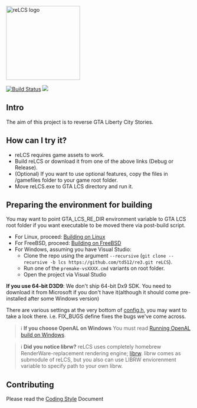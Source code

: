 <img src="https://github.com/yuksel-kadir/re3/assets/49368530/75f13e66-6496-4b36-9555-35fd2491b99d" alt="reLCS logo" width="200"><br>   

[![Build Status](https://img.shields.io/endpoint.svg?url=https%3A%2F%2Factions-badge.atrox.dev%2FGTAmodding%2Fre3%2Fbadge%3Fref%3Dlcs&style=flat)](https://actions-badge.atrox.dev/GTAmodding/re3/goto?ref=lcs)
<a href="https://discord.gg/RFNbjsUMGg"><img src="https://img.shields.io/badge/discord-join-7289DA.svg?logo=discord&longCache=true&style=flat" /></a>

## Intro

The aim of this project is to reverse GTA Liberty City Stories.

## How can I try it?

- reLCS requires game assets to work.
- Build reLCS or download it from one of the above links (Debug or Release).
- (Optional) If you want to use optional features, copy the files in /gamefiles folder to your game root folder.
- Move reLCS.exe to GTA LCS directory and run it.

## Preparing the environment for building

You may want to point GTA_LCS_RE_DIR environment variable to GTA LCS root folder if you want executable to be moved there via post-build script.

- For Linux, proceed: [Building on Linux](https://github.com/yuksel-kadir/re3/wiki/Building-on-Linux)
- For FreeBSD, proceed: [Building on FreeBSD](https://github.com/yuksel-kadir/re3/wiki/Building-on-FreeBSD) 
- For Windows, assuming you have Visual Studio:
    - Clone the repo using the argument `--recursive` (`git clone --recursive -b lcs https://github.com/td512/re3.git reLCS`).
    - Run one of the `premake-vsXXXX.cmd` variants on root folder.
    - Open the project via Visual Studio  
    
**If you use 64-bit D3D9**: We don't ship 64-bit Dx9 SDK. You need to download it from Microsoft if you don't have it(although it should come pre-installed after some Windows version)  

There are various settings at the very bottom of [config.h](https://github.com/yuksel-kadir/re3/tree/lcs/src/core/config.h), you may want to take a look there. i.e. FIX_BUGS define fixes the bugs we've come across.

> :information_source: **If you choose OpenAL on Windows** You must read [Running OpenAL build on Windows](https://github.com/yuksel-kadir/re3/wiki/Running-OpenAL-build-on-Windows).

> :information_source: **Did you notice librw?** reLCS uses completely homebrew RenderWare-replacement rendering engine; [librw](https://github.com/aap/librw/). librw comes as submodule of reLCS, but you also can use LIBRW enviorenment variable to specify path to your own librw.

## Contributing
Please read the [Coding Style](https://github.com/yuksel-kadir/re3/blob/master/CODING_STYLE.md) Document

